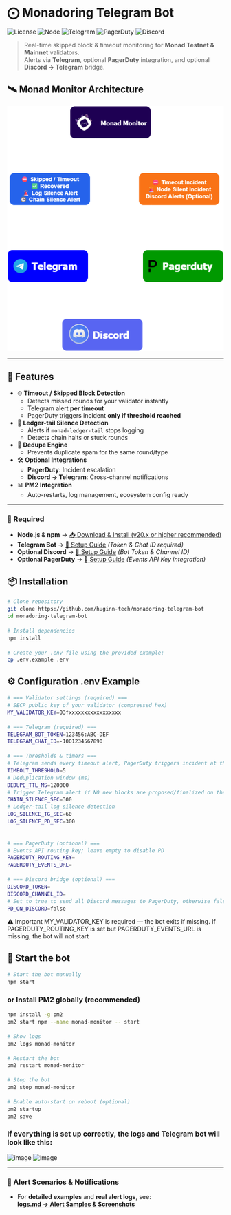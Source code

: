 # ⨀ Monadoring Telegram Bot  
![License](https://img.shields.io/badge/license-MIT-green?style=flat&logo=opensourceinitiative)
![Node](https://img.shields.io/badge/node-%3E%3D%2020.x-blue?style=flat&logo=node.js)
![Telegram](https://img.shields.io/badge/alerts-Telegram-blue?style=flat&logo=telegram)
![PagerDuty](https://img.shields.io/badge/optional-PagerDuty-critical?style=flat&logo=pagerduty)
![Discord](https://img.shields.io/badge/optional-Discord-purple?style=flat&logo=discord)

> Real-time skipped block & timeout monitoring for **Monad Testnet & Mainnet** validators.  
> Alerts via **Telegram**, optional **PagerDuty** integration, and optional **Discord → Telegram** bridge.

## 🛰️ Monad Monitor Architecture 

![Monad Monitor Architecture](assets/diagram.png)

---

## 📌 Features  
- ⏱ **Timeout / Skipped Block Detection**  
  - Detects missed rounds for your validator instantly  
  - Telegram alert **per timeout**  
  - PagerDuty triggers incident **only if threshold reached**  
- 🛑 **Ledger-tail Silence Detection**  
  - Alerts if `monad-ledger-tail` stops logging  
  - Detects chain halts or stuck rounds  
- 🧠 **Dedupe Engine**  
  - Prevents duplicate spam for the same round/type  
- 🛠 **Optional Integrations**  
  - **PagerDuty**: Incident escalation  
  - **Discord → Telegram**: Cross-channel notifications  
- 📊 **PM2 Integration**  
  - Auto-restarts, log management, ecosystem config ready  

---

### 📌 Required 
- **Node.js & npm** → [📥 Download & Install (v20.x or higher recommended)](https://nodejs.org/en/download)
- **Telegram Bot** → [📄 Setup Guide](./docs/telegram.md) *(Token & Chat ID required)*  
- **Optional Discord** → [📄 Setup Guide](./docs/discord.md) *(Bot Token & Channel ID)*  
- **Optional PagerDuty** → [📄 Setup Guide](./docs/pagerduty.md) *(Events API Key integration)*

## 📦 Installation  

```bash
# Clone repository
git clone https://github.com/huginn-tech/monadoring-telegram-bot
cd monadoring-telegram-bot

# Install dependencies
npm install

# Create your .env file using the provided example:
cp .env.example .env
```

## ⚙️ Configuration .env Example
```bash
# === Validator settings (required) ===
# SECP public key of your validator (compressed hex)
MY_VALIDATOR_KEY=03fxxxxxxxxxxxxxxxxx

# === Telegram (required) ===
TELEGRAM_BOT_TOKEN=123456:ABC-DEF
TELEGRAM_CHAT_ID=-1001234567890

# === Thresholds & timers ===
# Telegram sends every timeout alert, PagerDuty triggers incident at threshold
TIMEOUT_THRESHOLD=5
# Deduplication window (ms)
DEDUPE_TTL_MS=120000
# Trigger Telegram alert if NO new blocks are proposed/finalized on the entire chain within X seconds.
CHAIN_SILENCE_SEC=300
# Ledger-tail log silence detection
LOG_SILENCE_TG_SEC=60
LOG_SILENCE_PD_SEC=300


# === PagerDuty (optional) ===
# Events API routing key; leave empty to disable PD
PAGERDUTY_ROUTING_KEY=
PAGERDUTY_EVENTS_URL=

# === Discord bridge (optional) ===
DISCORD_TOKEN=
DISCORD_CHANNEL_ID=
# Set to true to send all Discord messages to PagerDuty, otherwise false
PD_ON_DISCORD=false

```
⚠️ Important
MY_VALIDATOR_KEY is required — the bot exits if missing.
If PAGERDUTY_ROUTING_KEY is set but PAGERDUTY_EVENTS_URL is missing, the bot will not start

## 🚀 Start the bot
```bash
# Start the bot manually
npm start
```

### or Install PM2 globally (recommended)
```bash
npm install -g pm2
pm2 start npm --name monad-monitor -- start

# Show logs
pm2 logs monad-monitor

# Restart the bot
pm2 restart monad-monitor

# Stop the bot
pm2 stop monad-monitor

# Enable auto-start on reboot (optional)
pm2 startup
pm2 save
```
### If everything is set up correctly, the logs and Telegram bot will look like this:

<img width="1071" height="384" alt="image" src="https://github.com/user-attachments/assets/d8c4c1e5-1bac-488e-8efe-b9f343c37db8" />
<img width="348" height="144" alt="image" src="https://github.com/user-attachments/assets/938e176a-7ffc-4321-86ab-ea47656c6fc9" />

---

### 📡 Alert Scenarios & Notifications
- For **detailed examples** and **real alert logs**, see:  
[**logs.md → Alert Samples & Screenshots**](./docs/logs.md)

